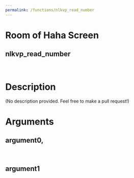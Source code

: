 ```yaml
---
permalink: /functions/nlkvp_read_number
---
```

# Room of Haha Screen  
## nlkvp_read_number  
&nbsp;  
# Description  
(No description provided. Feel free to make a pull request!) 
&nbsp;  
# Arguments
## argument0, 

&nbsp;  
## argument1

&nbsp;  


